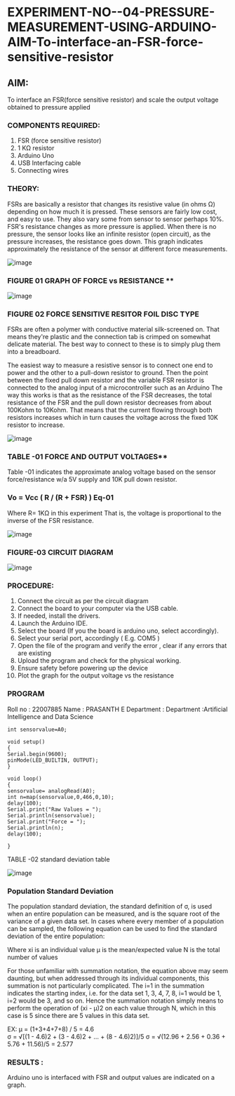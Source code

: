 # EXPERIMENT-NO--04-PRESSURE-MEASUREMENT-USING-ARDUINO-AIM-To-interface-an-FSR-force-sensitive-resistor


## AIM: 

To interface an FSR(force sensitive resistor) and scale the output voltage obtained to pressure applied 
 
### COMPONENTS REQUIRED:

1. FSR  (force sensitive resistor)
2. 1 KΩ resistor 
3. Arduino Uno 
4. USB Interfacing cable 
5. Connecting wires 


### THEORY: 

FSRs are basically a resistor that changes its resistive value (in ohms Ω) depending on how much it is pressed. These sensors are fairly low cost, and easy to use. They also vary some from sensor to sensor perhaps 10%. FSR's resistance changes as more pressure is applied. When there is no pressure, the sensor looks like an infinite resistor (open circuit), as the pressure increases, the resistance goes down. This graph indicates approximately the resistance of the sensor at different force measurements.
 

![image](https://user-images.githubusercontent.com/36288975/163532939-d6888ae1-4068-4d83-86a7-fc4c32d5179e.png)

### FIGURE 01 GRAPH OF FORCE vs RESISTANCE **


![image](https://user-images.githubusercontent.com/36288975/163532957-82d57567-a1c3-48c5-8a87-7ea66d6fca49.png)


### FIGURE 02 FORCE SENSITIVE RESITOR FOIL DISC TYPE  

FSRs are often a polymer with conductive material silk-screened on. That means they're plastic and the connection tab is crimped on somewhat delicate material. The best way to connect to these is to simply plug them into a breadboard.

The easiest way to measure a resistive sensor is to connect one end to power and the other to a pull-down resistor to ground. Then the point between the fixed pull down resistor and the variable FSR resistor is connected to the analog input of a microcontroller such as an Arduino The way this works is that as the resistance of the FSR decreases, the total resistance of the FSR and the pull down resistor decreases from about 100Kohm to 10Kohm. That means that the current flowing through both resistors increases which in turn causes the voltage across the fixed 10K resistor to increase.

 ![image](https://user-images.githubusercontent.com/36288975/163532972-2b909551-12c9-485d-adb1-d1e988d557bd.png)

### TABLE -01 FORCE AND OUTPUT VOLTAGES**
	
Table -01 indicates the approximate analog voltage based on the sensor force/resistance w/a 5V supply and 10K pull down resistor.

### Vo = Vcc ( R / (R + FSR) )	Eq-01

Where R= 1KΩ in this experiment 
That is, the voltage is proportional to the inverse of the FSR resistance.



![image](https://user-images.githubusercontent.com/36288975/163532979-a2a5cb5c-f495-442c-843e-bebb82737a35.png)



### FIGURE-03 CIRCUIT DIAGRAM

![image](https://user-images.githubusercontent.com/114572171/203466656-0b53ef6e-d1c9-4a4a-9adb-986b8b130105.png)


### PROCEDURE:
1. Connect the circuit as per the circuit diagram 
2. Connect the board to your computer via the USB cable.
3. If needed, install the drivers.
4. Launch the Arduino IDE.
5. Select the board (If you the board is arduino uno, select accordingly).
6. Select your serial port, accordingly ( E.g. COM5 )
7. Open the file of the program  and verify the error , clear if any errors that are existing 
8. Upload the program and check for the physical working. 
9. Ensure safety before powering up the device 
10. Plot the graph for the output voltage vs the resistance 


### PROGRAM 
 Roll no    : 22007885
 Name       : PRASANTH E
 Department : Department :Artificial Intelligence and Data Science
 
 ```
 int sensorvalue=A0;

void setup()
{
 Serial.begin(9600);
 pinMode(LED_BUILTIN, OUTPUT);
}

void loop()
{
 sensorvalue= analogRead(A0);
 int n=map(sensorvalue,0,466,0,10);
 delay(100);
 Serial.print("Raw Values = ");
 Serial.println(sensorvalue);
 Serial.print("Force = ");
 Serial.println(n);
 delay(100);

} 
```

TABLE -02 standard deviation table
 
![image](https://user-images.githubusercontent.com/114572171/203595752-79c4797d-8b3f-4947-a978-9ace5c8eb07b.png)

### Population Standard Deviation
The population standard deviation, the standard definition of σ, is used when an entire population can be measured, and is the square root of the variance of a given data set. In cases where every member of a population can be sampled, the following equation can be used to find the standard deviation of the entire population:



Where
xi is an individual value
μ is the mean/expected value
N is the total number of values

For those unfamiliar with summation notation, the equation above may seem daunting, but when addressed through its individual components, this summation is not particularly complicated. The i=1 in the summation indicates the starting index, i.e. for the data set 1, 3, 4, 7, 8, i=1 would be 1, i=2 would be 3, and so on. Hence the summation notation simply means to perform the operation of (xi - μ)2 on each value through N, which in this case is 5 since there are 5 values in this data set.

EX:           μ = (1+3+4+7+8) / 5 = 4.6        
σ = √[(1 - 4.6)2 + (3 - 4.6)2 + ... + (8 - 4.6)2)]/5
σ = √(12.96 + 2.56 + 0.36 + 5.76 + 11.56)/5 = 2.577



### RESULTS :

Arduino uno is interfaced with FSR and output values are indicated on a graph.
